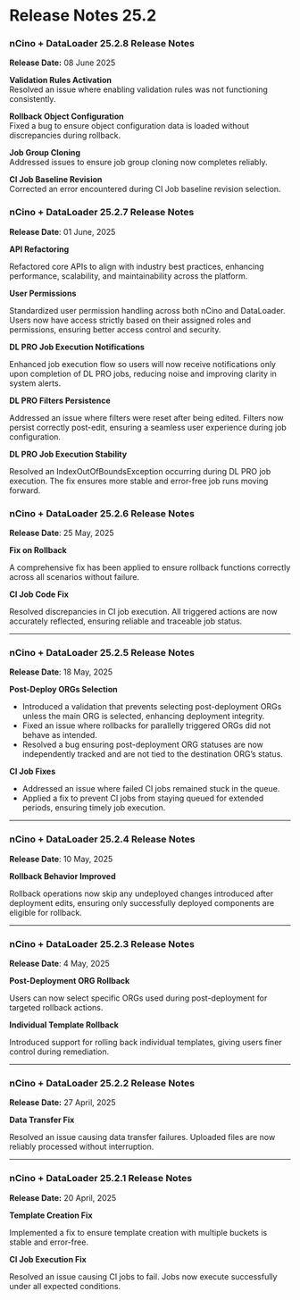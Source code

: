 # Release Notes 25.2

### **nCino + DataLoader 25.2.8 Release Notes**

**Release Date:** 08 June 2025

**Validation Rules Activation**\
Resolved an issue where enabling validation rules was not functioning consistently.

**Rollback Object Configuration**\
Fixed a bug to ensure object configuration data is loaded without discrepancies during rollback.

**Job Group Cloning**\
Addressed issues to ensure job group cloning now completes reliably.

**CI Job Baseline Revision**\
Corrected an error encountered during CI Job baseline revision selection.

### nCino + DataLoader 25.2.7 Release Notes

**Release Date**: 01 June, 2025

**API Refactoring**

Refactored core APIs to align with industry best practices, enhancing performance, scalability, and maintainability across the platform.

**User Permissions**

Standardized user permission handling across both nCino and DataLoader. Users now have access strictly based on their assigned roles and permissions, ensuring better access control and security.

**DL PRO Job Execution Notifications**

Enhanced job execution flow so users will now receive notifications only upon completion of DL PRO jobs, reducing noise and improving clarity in system alerts.

**DL PRO Filters Persistence**

Addressed an issue where filters were reset after being edited. Filters now persist correctly post-edit, ensuring a seamless user experience during job configuration.

**DL PRO Job Execution Stability**

Resolved an IndexOutOfBoundsException occurring during DL PRO job execution. The fix ensures more stable and error-free job runs moving forward.

### nCino + DataLoader 25.2.6 Release Notes

**Release Date**: 25 May, 2025

**Fix on Rollback**

A comprehensive fix has been applied to ensure rollback functions correctly across all scenarios without failure.

**CI Job Code Fix**

Resolved discrepancies in CI job execution. All triggered actions are now accurately reflected, ensuring reliable and traceable job status.

***

### nCino + DataLoader 25.2.5 Release Notes

**Release Date**: 18 May, 2025

**Post-Deploy ORGs Selection**

* Introduced a validation that prevents selecting post-deployment ORGs unless the main ORG is selected, enhancing deployment integrity.
* Fixed an issue where rollbacks for parallelly triggered ORGs did not behave as intended.
* Resolved a bug ensuring post-deployment ORG statuses are now independently tracked and are not tied to the destination ORG’s status.

**CI Job Fixes**

* Addressed an issue where failed CI jobs remained stuck in the queue.
* Applied a fix to prevent CI jobs from staying queued for extended periods, ensuring timely job execution.

***

### nCino + DataLoader 25.2.4 Release Notes

**Release Date**: 10 May, 2025

**Rollback Behavior Improved**

Rollback operations now skip any undeployed changes introduced after deployment edits, ensuring only successfully deployed components are eligible for rollback.

***

### nCino + DataLoader 25.2.3 Release Notes

**Release Date**: 4 May, 2025

**Post-Deployment ORG Rollback**

Users can now select specific ORGs used during post-deployment for targeted rollback actions.

**Individual Template Rollback**

Introduced support for rolling back individual templates, giving users finer control during remediation.

***

### nCino + DataLoader 25.2.2 Release Notes

**Release Date:** 27 April, 2025

**Data Transfer Fix**

Resolved an issue causing data transfer failures. Uploaded files are now reliably processed without interruption.

***

### nCino + DataLoader 25.2.1 Release Notes

**Release Date:** 20 April, 2025

**Template Creation Fix**

Implemented a fix to ensure template creation with multiple buckets is stable and error-free.

**CI Job Execution Fix**

Resolved an issue causing CI jobs to fail. Jobs now execute successfully under all expected conditions.
